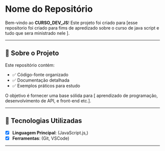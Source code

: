 # Nome do Repositório

Bem-vindo ao **CURSO_DEV_JS**! Este projeto foi criado para [esse repositorio foi criado para fims de apredizado sobre o curso de java script e tudo que sera ministrado nele ].

---

## 📖 Sobre o Projeto
Este repositório contém:
- ✅ Código-fonte organizado
- ✅ Documentação detalhada
- ✅ Exemplos práticos para estudo

O objetivo é fornecer uma base sólida para [ aprendizado de programação, desenvolvimento de API, e front-end etc.].

---

## 🚀 Tecnologias Utilizadas
- [x] **Linguagem Principal**: (JavaScript.js,)
- [x] **Ferramentas**: (Git, VSCode)

---